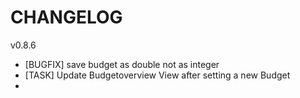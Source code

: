 # CHANGELOG

v0.8.6
- [BUGFIX] save budget as double not as integer
- [TASK] Update Budgetoverview View after setting a new Budget
- 
